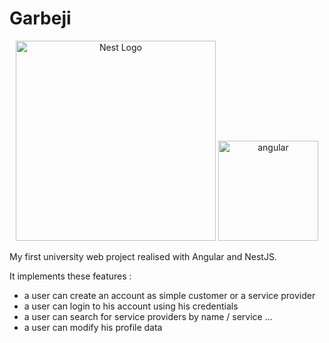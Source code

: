 # Garbeji

<p align="center">
  <a href="http://nestjs.com/" target="blank"><img src="https://nestjs.com/img/logo_text.svg" width="320" alt="Nest Logo" /></a>
<img src="https://angular.io/assets/images/logos/angular/angular.svg" alt="angular" width="160"/>
</p>

My first university web project realised with Angular and NestJS.
<br>

It implements these features :
* a user can create an account as simple customer or a service provider
* a user can login to his account using his credentials
* a user can search for service providers by name / service ...
* a user can modify his profile data
  
